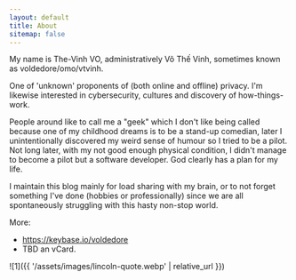 ```yaml
---
layout: default
title: About
sitemap: false
---
```


My name is The-Vinh VO, administratively Võ Thế Vinh, sometimes known as voldedore/omo/vtvinh. 

One of 'unknown' proponents of (both online and offline) privacy. I'm likewise interested in cybersecurity, cultures and discovery of how-things-work.

People around like to call me a "geek" which I don't like being called because one of my childhood dreams is to be a stand-up comedian, later I unintentionally discovered my weird sense of humour so I tried to be a pilot. Not long later, with my not good enough physical condition, I didn't manage to become a pilot but a software developer. God clearly has a plan for my life.

I maintain this blog mainly for load sharing with my brain, or to not forget something I've done (hobbies or professionally) since we are all spontaneously struggling with this hasty non-stop world.

More:

- https://keybase.io/voldedore
- TBD an vCard.

![1]({{ '/assets/images/lincoln-quote.webp' | relative_url }})
